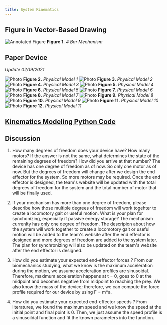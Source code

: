 ```yaml
---
title: System Kinematics
---
```


## Figure in Vector-Based Drawing

![Annotated Figure](/AnnotatedFigure.svg)
**Figure 1.** _4 Bar Mechanism_

## Paper Device
_Update 02/19/2021_

![Photo](/IMG-20210218-WA0000.jpg)
**Figure 2.** _Physical Model 1_
![Photo](/IMG-20210218-WA0001.jpg)
**Figure 3.** _Physical Model 2_
![Photo](/IMG-20210218-WA0002.jpg)
**Figure 4.** _Physical Model 3_
![Photo](/IMG-20210218-WA0003.jpg)
**Figure 5.** _Physical Model 4_
![Photo](/IMG-20210218-WA0004.jpg)
**Figure 6.** _Physical Model 5_
![Photo](/IMG-20210218-WA0005.jpg)
**Figure 7.** _Physical Model 6_
![Photo](/IMG-20210218-WA0006.jpg)
**Figure 8.** _Physical Model 7_
![Photo](/IMG-20210218-WA0007.jpg)
**Figure 9.** _Physical Model 8_
![Photo](/IMG-20210218-WA0008.jpg)
**Figure 10.** _Physical Model 9_
![Photo](/IMG-20210218-WA0009.jpg)
**Figure 11.** _Physical Model 10_
![Photo](/IMG-20210219-WA0003.jpg)
**Figure 12.** _Physical Model 11_

## [Kinematics Modeling Python Code](https://nbviewer.jupyter.org/github/cvignola95/cvignola95.github.io/blob/main/System%20Kinematics.ipynb)

## Discussion

1. How many degrees of freedom does your device have? How many motors? If the answer is not the same, what determines the state of the remaining degrees of freedom? How did you arrive at that number?
The device has one degree of freedom as of now. So only one motor as of now. But the degrees of freedom will change after we design the end effector for the system. So more motors may be required. Once the end effector is designed, the team's website will be updated with the total degrees of freedom for the system and the total number of motor that will be finally used.

1. If your mechanism has more than one degree of freedom, please describe how those multiple degrees of freedom will work togehter to create a locomotory gait or useful motion. What is your plan for synchonizing, especially if passive energy storage?
The mechanism currenlty has only one degree of freedom. The descripion about how the system will work together to create a locomotory gait or useful motion will be added to the team's website after the end effector is designed and more degrees of freedom are added to the system later. The plan for synchronizing will also be updated on the team's website after the end effector is designed.

1. How did you estimate your expected end-effector forces ?
From our biomechanics studying, what we know is the maximum acceleration during the motion, we assume acceleration profiles are sinusoidal. Therefore, maximum acceleration happens at t = 0, goes to 0 at the midpoint and becomes negative from midpoint to reaching the prey. We also know the mass of the device; therefore, we can compute the force profile required for our device by using F = m*a.

1. How did you estimate your expected end-effector speeds ?
From literatures, we found the maximum speed and we know the speed at the initial point and final point is 0. Then, we just assume the speed profile is a sinusoildal function and fit the known parameters into the function.
